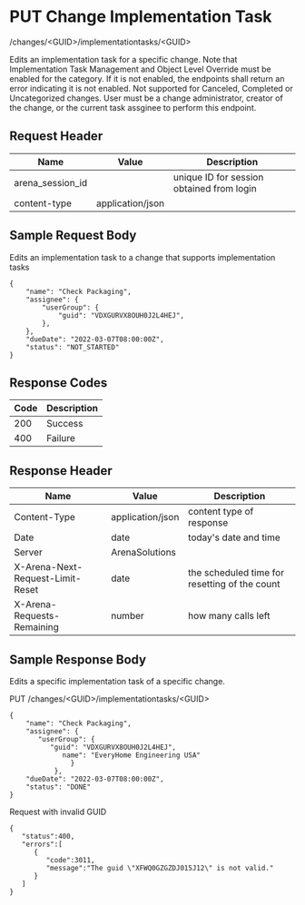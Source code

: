 # PUT Change Implementation Task


/changes/&lt;GUID&gt;/implementationtasks/&lt;GUID&gt;

Edits an implementation task for a specific change. Note that Implementation Task Management and Object Level Override must be enabled for the category. If it is not enabled, the endpoints shall return an error indicating it is not enabled. Not supported for Canceled, Completed or Uncategorized changes. User must be a change administrator, creator of the change, or the current task assginee to perform this endpoint.

## Request Header

| Name | Value | Description |
|  --- |  --- |  --- | 
| arena_session_id |   | unique ID for session obtained from login |
| content\-type | application/json |   |

## Sample Request Body
Edits an implementation task to a change that supports implementation tasks

```
{
    "name": "Check Packaging",
    "assignee": {  
        "userGroup": {
            "guid": "VDXGURVX8OUH0J2L4HEJ",
        },
    },
    "dueDate": "2022-03-07T08:00:00Z",
    "status": "NOT_STARTED"
}
```
## Response Codes

| Code | Description |
|  --- |  --- | 
| 200 | Success |
| 400 | Failure |

## Response Header

| Name | Value | Description |
|  --- |  --- |  --- | 
| Content\-Type | application/json | content type of response |
| Date | date | today's date and time |
| Server | ArenaSolutions |   |
| X\-Arena\-Next\-Request\-Limit\-Reset  | date | the scheduled time for resetting of the count |
| X\-Arena\-Requests\-Remaining  | number | how many calls left |

## Sample Response Body
Edits a specific implementation task of a specific change.



PUT /changes/&lt;GUID&gt;/implementationtasks/&lt;GUID&gt;

```
{
    "name": "Check Packaging",
    "assignee": {  
       "userGroup": {
          "guid": "VDXGURVX8OUH0J2L4HEJ",
             name": "EveryHome Engineering USA"
               }
           },
    "dueDate": "2022-03-07T08:00:00Z",
    "status": "DONE"
}
```
Request with invalid GUID

```
{  
   "status":400,
   "errors":[  
      {  
         "code":3011,
         "message":"The guid \"XFWQ0GZGZDJ015J12\" is not valid."
      }
   ]
}
```
